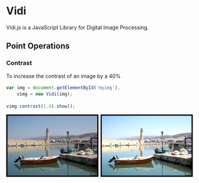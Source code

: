 Vidi
====

Vidi.js is a JavaScript Library for Digital Image Processing.

## Point Operations

### Contrast
To increase the contrast of an image by a 40% 

```javascript
var img = document.getElementById('myimg'),
    vimg = new Vidi(img);
    
vimg.contrast(1.4).show();
```
![Original](docs/img/boat_contrast_40.png)